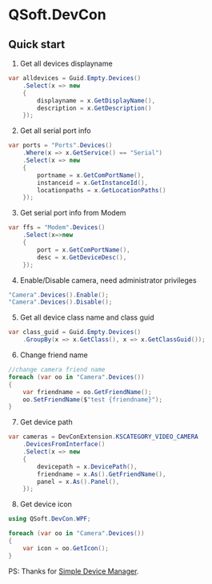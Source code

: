 # QSoft.DevCon
## Quick start

1. Get all devices displayname
```c#
var alldevices = Guid.Empty.Devices()
    .Select(x => new
    {
        displayname = x.GetDisplayName(),
        description = x.GetDescription()
    });
```
2. Get all serial port info
```c#
var ports = "Ports".Devices()
    .Where(x => x.GetService() == "Serial")
    .Select(x => new
    {
        portname = x.GetComPortName(),
        instanceid = x.GetInstanceId(),
        locationpaths = x.GetLocationPaths()
    });
```
3. Get serial port info from Modem
```c#
var ffs = "Modem".Devices()
    .Select(x=>new 
    { 
        port = x.GetComPortName(),
        desc = x.GetDeviceDesc(),
    });

```

4. Enable/Disable camera, need administrator privileges
```c#
"Camera".Devices().Enable();
"Camera".Devices().Disable();
```

5. Get all device class name and class guid
```c#
var class_guid = Guid.Empty.Devices()
    .GroupBy(x => x.GetClass(), x => x.GetClassGuid());
```

6. Change friend name
```c#
//change camera friend name
foreach (var oo in "Camera".Devices())
{
    var friendname = oo.GetFriendName();
    oo.SetFriendName($"test {friendname}");
}
```
7. Get device path
```c#   
var cameras = DevConExtension.KSCATEGORY_VIDEO_CAMERA
    .DevicesFromInterface()
    .Select(x => new
    {
        devicepath = x.DevicePath(),
        friendname = x.As().GetFriendName(),
        panel = x.As().Panel(),
    });
```
8. Get device icon
```c#
using QSoft.DevCon.WPF;

foreach (var oo in "Camera".Devices())
{
    var icon = oo.GetIcon();
}
```

PS: Thanks for [Simple Device Manager](https://www.codeproject.com/Articles/14469/Simple-Device-Manager).
